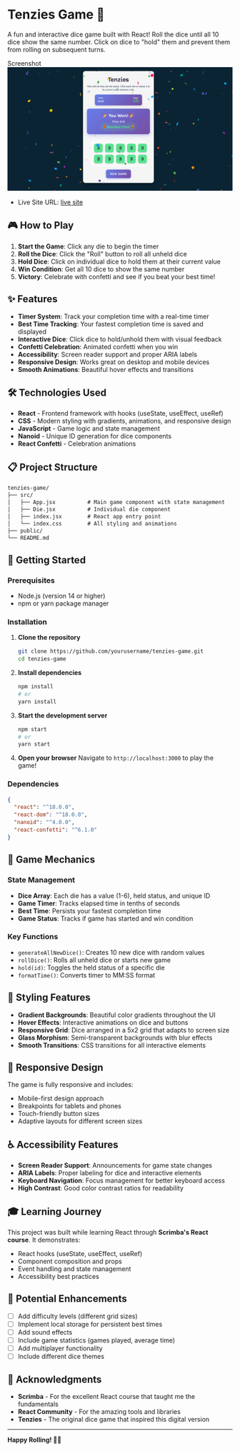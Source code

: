 # Tenzies Game 🎲

A fun and interactive dice game built with React! Roll the dice until all 10 dice show the same number. Click on dice to "hold" them and prevent them from rolling on subsequent turns.

Screenshot
![Tenzies Game Screenshot](./dice.png)

- Live Site URL: [live site](https://rllz0.github.io/tenzies-react/)
  
## 🎮 How to Play

1. **Start the Game**: Click any die to begin the timer
2. **Roll the Dice**: Click the "Roll" button to roll all unheld dice
3. **Hold Dice**: Click on individual dice to hold them at their current value
4. **Win Condition**: Get all 10 dice to show the same number
5. **Victory**: Celebrate with confetti and see if you beat your best time!

## ✨ Features

- **Timer System**: Track your completion time with a real-time timer
- **Best Time Tracking**: Your fastest completion time is saved and displayed
- **Interactive Dice**: Click dice to hold/unhold them with visual feedback
- **Confetti Celebration**: Animated confetti when you win
- **Accessibility**: Screen reader support and proper ARIA labels
- **Responsive Design**: Works great on desktop and mobile devices
- **Smooth Animations**: Beautiful hover effects and transitions

## 🛠️ Technologies Used

- **React** - Frontend framework with hooks (useState, useEffect, useRef)
- **CSS** - Modern styling with gradients, animations, and responsive design
- **JavaScript** - Game logic and state management
- **Nanoid** - Unique ID generation for dice components
- **React Confetti** - Celebration animations

## 📋 Project Structure

```
tenzies-game/
├── src/
│   ├── App.jsx          # Main game component with state management
│   ├── Die.jsx          # Individual die component
│   ├── index.jsx        # React app entry point
│   └── index.css        # All styling and animations
├── public/
└── README.md
```

## 🚀 Getting Started

### Prerequisites
- Node.js (version 14 or higher)
- npm or yarn package manager

### Installation

1. **Clone the repository**
   ```bash
   git clone https://github.com/yourusername/tenzies-game.git
   cd tenzies-game
   ```

2. **Install dependencies**
   ```bash
   npm install
   # or
   yarn install
   ```

3. **Start the development server**
   ```bash
   npm start
   # or
   yarn start
   ```

4. **Open your browser**
   Navigate to `http://localhost:3000` to play the game!

### Dependencies

```json
{
  "react": "^18.0.0",
  "react-dom": "^18.0.0",
  "nanoid": "^4.0.0",
  "react-confetti": "^6.1.0"
}
```

## 🎯 Game Mechanics

### State Management
- **Dice Array**: Each die has a value (1-6), held status, and unique ID
- **Game Timer**: Tracks elapsed time in tenths of seconds
- **Best Time**: Persists your fastest completion time
- **Game Status**: Tracks if game has started and win condition

### Key Functions
- `generateAllNewDice()`: Creates 10 new dice with random values
- `rollDice()`: Rolls all unheld dice or starts new game
- `hold(id)`: Toggles the held status of a specific die
- `formatTime()`: Converts timer to MM:SS format

## 🎨 Styling Features

- **Gradient Backgrounds**: Beautiful color gradients throughout the UI
- **Hover Effects**: Interactive animations on dice and buttons
- **Responsive Grid**: Dice arranged in a 5x2 grid that adapts to screen size
- **Glass Morphism**: Semi-transparent backgrounds with blur effects
- **Smooth Transitions**: CSS transitions for all interactive elements

## 📱 Responsive Design

The game is fully responsive and includes:
- Mobile-first design approach
- Breakpoints for tablets and phones
- Touch-friendly button sizes
- Adaptive layouts for different screen sizes

## ♿ Accessibility Features

- **Screen Reader Support**: Announcements for game state changes
- **ARIA Labels**: Proper labeling for dice and interactive elements
- **Keyboard Navigation**: Focus management for better keyboard access
- **High Contrast**: Good color contrast ratios for readability

## 🎓 Learning Journey

This project was built while learning React through **Scrimba's React course**. It demonstrates:
- React hooks (useState, useEffect, useRef)
- Component composition and props
- Event handling and state management
- Accessibility best practices

## 🚀 Potential Enhancements

- [ ] Add difficulty levels (different grid sizes)
- [ ] Implement local storage for persistent best times
- [ ] Add sound effects
- [ ] Include game statistics (games played, average time)
- [ ] Add multiplayer functionality
- [ ] Include different dice themes

## 🙏 Acknowledgments

- **Scrimba** - For the excellent React course that taught me the fundamentals
- **React Community** - For the amazing tools and libraries
- **Tenzies** - The original dice game that inspired this digital version

---

**Happy Rolling! 🎲✨**